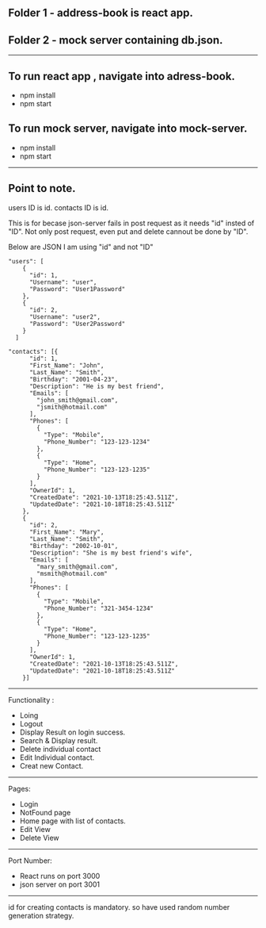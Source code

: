 ## Folder 1 - address-book is react app.
## Folder 2 - mock server containing db.json.
---
## To run react app , navigate into adress-book.
- npm install
- npm start

## To run mock server, navigate into mock-server.
- npm install
- npm start

---
## Point to note.
users ID is id.
contacts ID is id.

This is for becase json-server fails in post request as it needs "id" insted of "ID".
Not only post request, even put and delete cannout be done by "ID".

Below are JSON
I am using "id" and not "ID"
```
"users": [
    {
      "id": 1,
      "Username": "user",
      "Password": "User1Password"
    },
    {
      "id": 2,
      "Username": "user2",
      "Password": "User2Password"
    }
  ]
```

```
"contacts": [{
      "id": 1,
      "First_Name": "John",
      "Last_Name": "Smith",
      "Birthday": "2001-04-23",
      "Description": "He is my best friend",
      "Emails": [
        "john_smith@gmail.com",
        "jsmith@hotmail.com"
      ],
      "Phones": [
        {
          "Type": "Mobile",
          "Phone_Number": "123-123-1234"
        },
        {
          "Type": "Home",
          "Phone_Number": "123-123-1235"
        }
      ],
      "OwnerId": 1,
      "CreatedDate": "2021-10-13T18:25:43.511Z",
      "UpdatedDate": "2021-10-18T18:25:43.511Z"
    },
    {
      "id": 2,
      "First_Name": "Mary",
      "Last_Name": "Smith",
      "Birthday": "2002-10-01",
      "Description": "She is my best friend's wife",
      "Emails": [
        "mary_smith@gmail.com",
        "msmith@hotmail.com"
      ],
      "Phones": [
        {
          "Type": "Mobile",
          "Phone_Number": "321-3454-1234"
        },
        {
          "Type": "Home",
          "Phone_Number": "123-123-1235"
        }
      ],
      "OwnerId": 1,
      "CreatedDate": "2021-10-13T18:25:43.511Z",
      "UpdatedDate": "2021-10-18T18:25:43.511Z"
    }]
```
---
Functionality : 
 - Loing
 - Logout
 - Display Result on login success.
 - Search & Display result.
 - Delete individual contact
 - Edit Individual contact.
 - Creat new Contact.
 ---
Pages:
- Login
- NotFound page
- Home page with list of contacts.
- Edit View
- Delete View
---

Port Number:
- React runs on port 3000
- json server on port 3001
---

id for creating contacts is mandatory.
so have used random number generation strategy.
